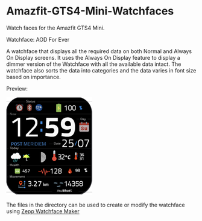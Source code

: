 # Amazfit-GTS4-Mini-Watchfaces
Watch faces for the Amazfit GTS4 Mini. 

Watchface: AOD For Ever

A watchface that displays all the required data on both Normal and Always On Display screens. It uses the Always On Display feature to display a dimmer version of the Watchface with all the available data intact. 
The watchface also sorts the data into categories and the data varies in font size based on importance. 

Preview:

![AOD For Ever Watchface](AOD%20For%20Ever/preview.png?raw=true)

The files in the directory can be used to create or modify the watchface using [Zepp Watchface Maker](https://watchface.zepp.com/create)
